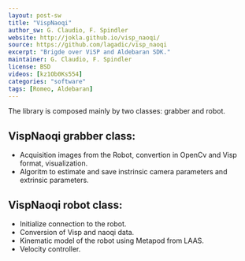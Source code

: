 ```yaml
---
layout: post-sw
title: "VispNaoqi"
author_sw: G. Claudio, F. Spindler
website: http://jokla.github.io/visp_naoqi/
source: https://github.com/lagadic/visp_naoqi
excerpt: "Brigde over ViSP and Aldebaran SDK."
maintainer: G. Claudio, F. Spindler 
license: BSD
videos: [kz1Ob0Ks554]
categories: "software"
tags: [Romeo, Aldebaran]
---
```

The library is composed mainly by two classes: grabber and robot.

## VispNaoqi grabber class:
 * Acquisition images from the Robot, convertion in OpenCv and Visp format, visualization.
 * Algoritm to estimate and save instrinsic camera parameters and extrinsic parameters.

## VispNaoqi robot class:
 * Initialize connection to the robot.
 * Conversion of Visp and naoqi data.
 * Kinematic model of the robot using  Metapod from LAAS.
 * Velocity controller.
